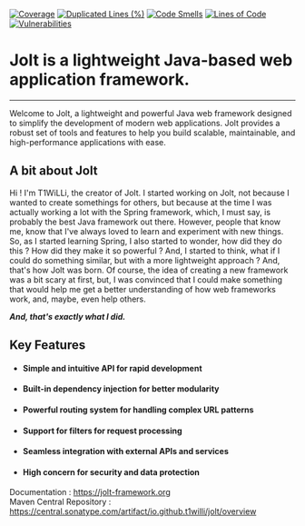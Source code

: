 [![Coverage](https://sonarcloud.io/api/project_badges/measure?project=T1WiLLi_Jolt&metric=coverage)](https://sonarcloud.io/summary/new_code?id=T1WiLLi_Jolt)
[![Duplicated Lines (%)](https://sonarcloud.io/api/project_badges/measure?project=T1WiLLi_Jolt&metric=duplicated_lines_density)](https://sonarcloud.io/summary/new_code?id=T1WiLLi_Jolt)
[![Code Smells](https://sonarcloud.io/api/project_badges/measure?project=T1WiLLi_Jolt&metric=code_smells)](https://sonarcloud.io/summary/new_code?id=T1WiLLi_Jolt)
[![Lines of Code](https://sonarcloud.io/api/project_badges/measure?project=T1WiLLi_Jolt&metric=ncloc)](https://sonarcloud.io/summary/new_code?id=T1WiLLi_Jolt)
[![Vulnerabilities](https://sonarcloud.io/api/project_badges/measure?project=T1WiLLi_Jolt&metric=vulnerabilities)](https://sonarcloud.io/summary/new_code?id=T1WiLLi_Jolt)

# **Jolt** is a lightweight Java-based web application framework.

---

Welcome to Jolt, a lightweight and powerful Java web framework designed to simplify the development of modern web applications. Jolt provides a robust set of tools and features to help you build scalable, maintainable, and high-performance applications with ease.

## A bit about Jolt
Hi ! I'm T1WiLLi, the creator of Jolt. I started working on Jolt, not because I wanted to create somethings for others, but because at the time I was actually working a lot with the Spring framework, which, I must say, is probably the best Java framework out there. However, people that know me, know that I've always loved to learn and experiment with new things. So, as I started learning Spring, I also started to wonder, how did they do this ? How did they make it so powerful ? And, I started to think, what if I could do something similar, but with a more lightweight approach ? And, that's how Jolt was born. Of course, the idea of creating a new framework was a bit scary at first, but, I was convinced that I could make something that would help me get a better understanding of how web frameworks work, and, maybe, even help others.

***And, that's exactly what I did.***

## Key Features
 - #### Simple and intuitive API for rapid development
 - #### Built-in dependency injection for better modularity
 - #### Powerful routing system for handling complex URL patterns
 - #### Support for filters for request processing
 - #### Seamless integration with external APIs and services
 - #### High concern for security and data protection

Documentation : https://jolt-framework.org
<br>
Maven Central Repository : https://central.sonatype.com/artifact/io.github.t1willi/jolt/overview



